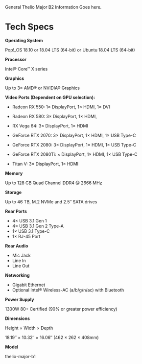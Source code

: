 General Thelio Major B2 Information Goes here.


# Tech Specs


**Operating System** 	

Pop!\_OS 18.10 or 18.04 LTS (64-bit) or Ubuntu 18.04 LTS (64-bit)

**Processor** 	

Intel® Core™ X series

**Graphics** 	

Up to 3× AMD® or NVIDIA® Graphics

**Video Ports (Dependent on GPU selection):**

- Radeon RX 550: 1× DisplayPort, 1× HDMI, 1× DVI

- Radeon RX 580: 3× DisplayPort, 1× HDMI,

- RX Vega 64: 3× DisplayPort, 1× HDMI

- GeForce RTX 2070: 3× DisplayPort, 1× HDMI, 1× USB Type-C

- GeForce RTX 2080: 3× DisplayPort, 1× HDMI, 1× USB Type-C

- GeForce RTX 2080Ti: × DisplayPort, 1× HDMI, 1× USB Type-C

- Titan V: 3× DisplayPort, 1× HDMI

**Memory** 	

Up to 128 GB Quad Channel DDR4 @ 2666 MHz

**Storage** 	

Up to 46 TB, M.2 NVMe and 2.5″ SATA drives

**Rear Ports** 	

- 4× USB 3.1 Gen 1
- 4× USB 3.1 Gen 2 Type-A
- 1× USB 3.1 Type-C
- 1× RJ-45 Port

**Rear Audio** 	

- Mic Jack
- Line In
- Line Out

**Networking** 	

- Gigabit Ethernet
- Optional Intel® Wireless-AC (a/b/g/n/ac) with Bluetooth

**Power Supply** 	

1300W 80+ Certified (90% or greater power efficiency)

**Dimensions** 	

Height × Width × Depth

18.19″ × 10.32″ × 16.06″ (462 × 262 × 408mm)

**Model** 	

thelio-major-b1
